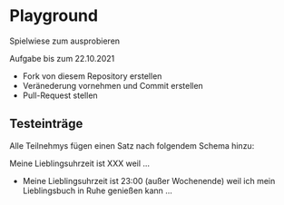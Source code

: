 # Playground
Spielwiese zum ausprobieren

Aufgabe bis zum 22.10.2021
* Fork von diesem Repository erstellen
* Veränederung vornehmen und Commit erstellen
* Pull-Request stellen


## Testeinträge

Alle Teilnehmys fügen einen Satz nach folgendem Schema hinzu:

Meine Lieblingsuhrzeit ist XXX weil ...

* Meine Lieblingsuhrzeit ist 23:00 (außer Wochenende) weil ich mein Lieblingsbuch in Ruhe genießen kann ...
